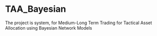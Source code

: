# TAA_Bayesian
The project is system, for Medium-Long Term Trading for Tactical Asset Allocation using Bayesian Network Models
